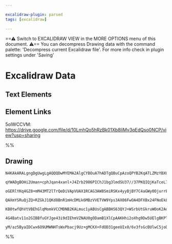 ```yaml
---

excalidraw-plugin: parsed
tags: [excalidraw]

---
```

==⚠  Switch to EXCALIDRAW VIEW in the MORE OPTIONS menu of this document. ⚠== You can decompress Drawing data with the command palette: 'Decompress current Excalidraw file'. For more info check in plugin settings under 'Saving'



# Excalidraw Data

## Text Elements
## Element Links
5olWCCVM: https://drive.google.com/file/d/10LmhQo5hRzBk01Xb8liMv3qEdQso0NCP/view?usp=sharing

%%
## Drawing
```compressed-json
N4KAkARALgngDgUwgLgAQQQDwMYEMA2AlgCYBOuA7hADTgQBuCpAzoQPYB2KqATLZMzYBXUtiRoIACyhQ4zZAHoFAc0JRJQgEYA6bGwC2CgF7N6hbEcK4OCtptbErHALRY8RMpWdx8Q1TdIEfARcZgRmBShcZQUebQBGAFZtAGYaOiCEfQQOKGZuAG1wMFAwMogSbghEtnwAdQBhBoA1AFl0sshYRCqszQRiYlxNYI7yzG5nAHYABhTtABYFgDYF

qYWADgBOHi2Uman+cphJqan4xanl+J4Zrb2986PIChJ1bg3lmdSU37//37PKQIQjKaTceL7BY/AGwoHWZSjNAzIHMKCkNgAawQDVqbFIVQAxPEECSSWNIJpcNhMcoMUIOMRcfh8VV0dZmHBcIFchSIAAzQj4fAAZVgSPQgg8fLRGOxdTekm4fGKAnRWIQYpgEogUsqQPpYI44XyaHiQLYXOwahOZpmKNVEDpwjgAEliKbUAUALpA/nkbLu7gcITC

oGERlYKq4GZ8+mM43MT2lTrQeDiVApVUAX1RCAG3AW8SmiRSKx4yyBjBY7C4aGWy0OjurrE4ADlOGIIcsNr29gtbuHmAARTJQAtofkEMJAzTCRkAUWC2Vynp9QKEcCG4+IEKudx4Cy2sy2NyBRA4mKq0lk8iUZEIjG0yjYbERCF0BgUguCCmICniGYABl9EkABFNhEkkAAlIwACFMRmeIAA1NA2IhWnoFIAEcF2IMDBBmNsGgABQUMwEAoAB+IRO

QAXmYSRuQjZQ+RZGkJ1QKd8BnR1mHcDMik6MBzVVETVW9Yps3AX06FwOA4DFXBx24FNoEkLIMwgIgwSgMYGEISi4OpWl4yZPECQkQl+Rs2z9OwEQeSgV1x30MU5RxCyiTJUkkCOCAHNIJyXKyYyaWdBlzJZSz0HZDhOW5HI9P8wLgtcgAxIVRXFLS9V3FLHKSkK3PVeVFWVAqgqK1z3I1LUdTy+zCtyYroOEI0TQhSq0qyAB5K0bQhe1uuqrJ0s4

KB0twfQhVtVBEhGlqMomkVCCMDNB2KALmuc1yABUsCgABBHS63QYJ+WSrbUtGkruWOoK2AoDTcF3NAQzDa6duKhdGSOx7npCN70G5DEqEW3asn+sG9vTKozKaqqlrGgMEDaiUPvwfz+IxYVkO4LYFm+FIeH2UmNimDZSxmDZsewXH8AATQ+e1tDuRIKcSPYeA2eIVn8oxX30VTmwIIQM2+RIeA5nmpIh1r52IRNPQgBH/LpEhVvW5UHXKDXiDFBA

4G4Batv11o2GIBBfuGYJge43i9dIEhmVZNAU0gODamB1XlCpAAKHhi2oXhg9Dw5UElgBKPloIQZRQ25eG/dwQP9hD0mUV4dPI+0RIY7lr6kagWrsX6qBa09TH/P9aa0ZyK3nY4Vj3cdHJbc49FxaBbAiGNtAu4QIEODr7hB4tIQoAvDNx8dfRuWxUg21HgfSG7ueF6YG2Rk7teEEL8o7AAKwQbA8hFEe4Atq3t7t7gHaHrbqQrxg9tffARdTbpcs

yM/az5ByaIDCwx6O9UMWNHTsWxPbacj9Uz+gMCKX+FdOD31geeUIx0/6v3fsGcBUlwC5joD+cIqlpLZiAA==
```
%%